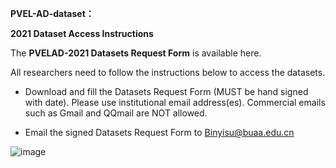 **PVEL-AD-dataset：**


**2021 Dataset Access Instructions**


The **PVELAD-2021 Datasets Request Form** is available here. 

All researchers need to follow the instructions below to access the datasets.


* Download and fill the  Datasets Request Form (MUST be hand signed with date). Please use institutional email address(es). Commercial emails such as Gmail and QQmail are NOT allowed. 

* Email the signed Datasets Request Form to Binyisu@buaa.edu.cn

![image](https://user-images.githubusercontent.com/35132544/132239405-a5227832-c3ff-4303-9c46-6d6da76eb630.png)
